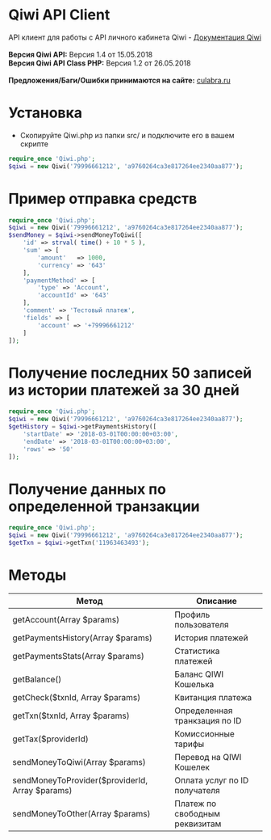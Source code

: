 # Qiwi API Client
API клиент для работы с API личного кабинета Qiwi - [Документация Qiwi](https://developer.qiwi.com/qiwiwallet/qiwicom_ru.html)<br><br>
<b>Версия Qiwi API:</b> Версия 1.4 от 15.05.2018<br>
<b>Версия Qiwi API Class PHP:</b> Версия 1.2 от 26.05.2018<br><br>
<b>Предложения/Баги/Ошибки принимаются на сайте:</b> [culabra.ru](https://culabra.ru/qiwi-api-class-php-klass-dlya-raboty-s-api-qiwi)<br>

# Установка
* Скопируйте Qiwi.php из папки src/ и подключите его в вашем скрипте
```php
require_once 'Qiwi.php';
$qiwi = new Qiwi('79996661212', 'a9760264ca3e817264ee2340aa877');
```


# Пример отправка средств

```php
require_once 'Qiwi.php';
$qiwi = new Qiwi('79996661212', 'a9760264ca3e817264ee2340aa877');
$sendMoney = $qiwi->sendMoneyToQiwi([
    'id' => strval( time() + 10 * 5 ),
    'sum' => [
        'amount'   => 1000,
        'currency' => '643'
    ], 
    'paymentMethod' => [
        'type' => 'Account',
        'accountId' => '643'
    ],
    'comment' => 'Тестовый платеж',
    'fields' => [
        'account' => '+79996661212'
    ]
]);

```

# Получение последних 50 записей из истории платежей за 30 дней

```php
require_once 'Qiwi.php';
$qiwi = new Qiwi('79996661212', 'a9760264ca3e817264ee2340aa877');
$getHistory = $qiwi->getPaymentsHistory([
	'startDate' => '2018-03-01T00:00:00+03:00',
	'endDate' => '2018-03-01T00:00:00+03:00',
	'rows' => '50'
]);

```

# Получение данных по определенной транзакции

```php
require_once 'Qiwi.php';
$qiwi = new Qiwi('79996661212', 'a9760264ca3e817264ee2340aa877');
$getTxn = $qiwi->getTxn('11963463493');

```


# Методы

Метод | Описание
------------ | -------------
getAccount(Array $params) | Профиль пользователя
getPaymentsHistory(Array $params) | История платежей
getPaymentsStats(Array $params) | Статистика платежей
getBalance() | Баланс QIWI Кошелька
getCheck($txnId, Array $params) | Квитанция платежа
getTxn($txnId, Array $params) | Определенная транкзация по ID
getTax($providerId) | Комиссионные тарифы
sendMoneyToQiwi(Array $params) | Перевод на QIWI Кошелек
sendMoneyToProvider($providerId, Array $params) | Оплата услуг по ID получателя
sendMoneyToOther(Array $params) | Платеж по свободным реквизитам
